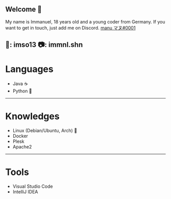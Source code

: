 ## Welcome 👋
My name is Immanuel, 18 years old and a young coder from Germany.
If you want to get in touch, just add me on Discord. [manu マヌ#0001](https://discord.com/users/299225879039442944)

👻: imso13
📷: immnl.shn
---

# Languages
- Java ☕
- Python 👻

---

# Knowledges
- Linux (Debian/Ubuntu, Arch) 🐧
- Docker 
- Plesk
- Apache2

--- 

# Tools
- Visual Studio Code
- IntelliJ IDEA
